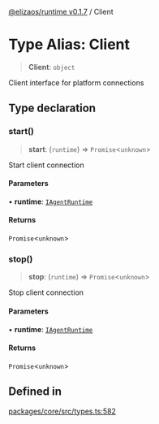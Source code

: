 [@elizaos/runtime v0.1.7](../index.md) / Client

# Type Alias: Client

> **Client**: `object`

Client interface for platform connections

## Type declaration

### start()

> **start**: (`runtime`) => `Promise`\<`unknown`\>

Start client connection

#### Parameters

• **runtime**: [`IAgentRuntime`](../interfaces/IAgentRuntime.md)

#### Returns

`Promise`\<`unknown`\>

### stop()

> **stop**: (`runtime`) => `Promise`\<`unknown`\>

Stop client connection

#### Parameters

• **runtime**: [`IAgentRuntime`](../interfaces/IAgentRuntime.md)

#### Returns

`Promise`\<`unknown`\>

## Defined in

[packages/core/src/types.ts:582](https://github.com/elizaOS/eliza/blob/main/packages/core/src/types.ts#L582)

